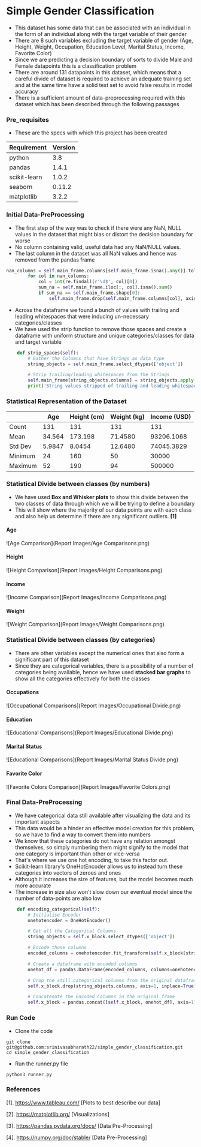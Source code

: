 # Simple Gender Classification

- This dataset has some data that can be associated with an individual in the form of an individual along with the target variable of their gender
- There are 8 such variables excluding the target variable of gender (Age, Height, Weight, Occupation, Education Level, Marital Status, Income, Favorite Color)
- Since we are predicting a decision boundary of sorts to divide Male and Female datapoints this is a classification problem
- There are around 131 datapoints in this dataset, which means that a careful divide of dataset is required to achieve an adequate training set and at the same time have a solid test set to avoid false results in model accuracy
- There is a sufficient amount of data-preprocessing required with this dataset which has been described through the following passages

### Pre_requisites
- These are the specs with which this project has been created

| **Requirement** | **Version** |
|-----------------|-------------|
| python          | 3.8         |
| pandas          | 1.4.1       |
| scikit-learn    | 1.0.2       |
| seaborn         | 0.11.2      |
| matplotlib      | 3.2.2       |


### Initial Data-PreProcessing

- The first step of the way was to check if there were any NaN, NULL values in the dataset that might bias or distort the decision boundary for worse
- No column containing valid, useful data had any NaN/NULL values.
- The last column in the dataset was all NaN values and hence was removed from the pandas frame
```python
nan_columns = self.main_frame.columns[self.main_frame.isna().any()].tolist()
        for col in nan_columns:
            col = int(re.findall(r'\d$', col)[0])
            sum_na = self.main_frame.iloc[:, col].isna().sum()
            if sum_na == self.main_frame.shape[0]:
                self.main_frame.drop(self.main_frame.columns[col], axis=1, inplace=True)
```
- Across the dataframe we found a bunch of values with trailing and leading whitespaces that were inducing un-necessary categories/classes
- We have used the strip function to remove those spaces and create a dataframe with uniform structure and unique categories/classes for data and target variable
```python
    def strip_spaces(self):
        # Gather the Columns that have Strings as data type
        string_objects = self.main_frame.select_dtypes(['object'])

        # Strip trailing/leading whitespaces from the Strings
        self.main_frame[string_objects.columns] = string_objects.apply(lambda x: x.str.strip())
        print('String values stripped of trailing and leading whitespaces')
```

### Statistical Representation of the Dataset
|         | Age    | Height (cm) | Weight (kg) | Income (USD) |
|---------|--------|-------------|-------------|--------------|
| Count   | 131    | 131         | 131         | 131          |
| Mean    | 34.564 | 173.198     | 71.4580     | 93206.1068   |
| Std Dev | 5.9847 | 8.0454      | 12.6480     | 74045.3829   |
| Minimum | 24     | 160         | 50          | 30000        |
| Maximum | 52     | 190         | 94          | 500000       |

### Statistical Divide between classes (by numbers)
- We have used __Box and Whisker plots__ to show this divide between the two classes of data through which we will be trying to define a boundary
- This will show where the majority of our data points are with each class and also help us determine if there are any significant outliers. __[1]__

#### __Age__
![Age Comparison](Report Images/Age Comparisons.png)

#### __Height__
![Height Comparison](Report Images/Height Comparisons.png)

#### __Income__
![Income Comparison](Report Images/Income Comparisons.png)

#### __Weight__
![Weight Comparison](Report Images/Weight Comparisons.png)

### Statistical Divide between classes (by categories)
- There are other variables except the numerical ones that also form a significant part of this dataset
- Since they are categorical variables, there is a possibility of a number of categories being available, hence we have used __stacked bar graphs__ to show all the categories effectively for both the classes

#### __Occupations__
![Occupational Comparisons](Report Images/Occupational Divide.png)

#### __Education__
![Educational Comparisons](Report Images/Educational Divide.png)

#### __Marital Status__
![Educational Comparisons](Report Images/Marital Status Divide.png)

#### __Favorite Color__
![Favorite Colors Comparison](Report Images/Favorite Colors.png)

### Final Data-PreProcessing

- We have categorical data still available after visualizing the data and its important aspects
- This data would be a hinder an effective model creation for this problem, so we have to find a way to convert them into numbers
- We know that these categories do not have any relation amongst themselves, so simply numbering them might signify to the model that one category is important  than other or vice-versa
- That's where we use one hot encoding, to take this factor out.
- Scikit-learn library's OneHotEncoder allows us to instead turn these categories into vectors of zeroes and ones
- Although it increases the size of features, but the model becomes much more accurate
- The increase in size also won't slow down our eventual model since the number of data-points are also low
```python
    def encoding_categorical(self):
        # Initialise Encoder
        onehotencoder = OneHotEncoder()

        # Get all the Categorical Columns
        string_objects = self.x_block.select_dtypes(['object'])

        # Encode those columns
        encoded_columns = onehotencoder.fit_transform(self.x_block[string_objects.columns]).toarray()

        # Create a dataframe with encoded columns
        onehot_df = pandas.DataFrame(encoded_columns, columns=onehotencoder.get_feature_names(string_objects.columns))

        # Drop the still categorical columns from the original dataframe
        self.x_block.drop(string_objects.columns, axis=1, inplace=True)

        # Concatenate the Encoded Columns in the original frame
        self.x_block = pandas.concat([self.x_block, onehot_df], axis=1)
```

### Run Code
- Clone the code
```commandline
git clone git@github.com:srinivasabharath22/simple_gender_classification.git
cd simple_gender_classification
```
- Run the runner.py file
```commandline
python3 runner.py
```

### References
[1]. https://www.tableau.com/ [Plots to best describe our data]

[2]. https://matplotlib.org/ [Visualizations]

[3]. https://pandas.pydata.org/docs/ [Data Pre-Processing]

[4]. https://numpy.org/doc/stable/ [Data Pre-Processing]